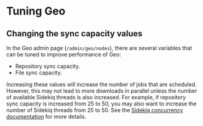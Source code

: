 # Tuning Geo

## Changing the sync capacity values

In the Geo admin page (`/admin/geo/nodes`), there are several variables that
can be tuned to improve performance of Geo:

- Repository sync capacity.
- File sync capacity.

Increasing these values will increase the number of jobs that are scheduled.
However, this may not lead to more downloads in parallel unless the number of
available Sidekiq threads is also increased. For example, if repository sync
capacity is increased from 25 to 50, you may also want to increase the number
of Sidekiq threads from 25 to 50. See the [Sidekiq concurrency
documentation][sidekiq-concurrency]
for more details.

[sidekiq-concurrency]: ../../operations/extra_sidekiq_processes.html#concurrency
